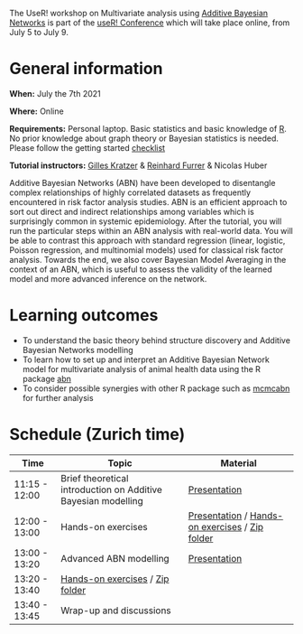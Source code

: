 
The UseR! workshop on Multivariate analysis using [Additive Bayesian Networks](https://cran.r-project.org/package=abn) is part of the [useR! Conference](https://user2021.r-project.org/) which will take place online, from July 5 to July 9. 

# General information

**When:** July the 7th 2021

**Where:** Online

**Requirements:** Personal laptop. Basic statistics and basic knowledge of [R](https://www.r-project.org/). No prior knowledge about graph theory or Bayesian statistics is needed. Please follow the getting started [checklist](getting_started.md)

**Tutorial instructors:** [Gilles Kratzer](https://gilleskratzer.netlify.com/) & [Reinhard Furrer](https://user.math.uzh.ch/furrer/) & Nicolas Huber


Additive Bayesian Networks (ABN) have been developed to disentangle complex relationships of highly correlated datasets as frequently encountered in risk factor analysis studies. ABN is an efficient approach to sort out direct and indirect relationships among variables which is surprisingly common in systemic epidemiology. After the tutorial, you will run the particular steps within an ABN analysis with real-world data. You will be able to contrast this approach with standard regression (linear, logistic, Poisson regression, and multinomial models) used for classical risk factor analysis. Towards the end, we also cover Bayesian Model Averaging in the context of an ABN, which is useful to assess the validity of the learned model and more advanced inference on the network.


# Learning outcomes

- To understand the basic theory behind structure discovery and Additive Bayesian
Networks modelling
- To learn how to set up and interpret an Additive Bayesian Network model for
multivariate analysis of animal health data using the R package [abn](https://cran.r-project.org/package=abn)
- To consider possible synergies with other R package such as [mcmcabn](https://cran.r-project.org/package=mcmcabn) for further analysis

# Schedule (Zurich time)

| Time         | Topic                          | Material|
|--------------|--------------------------------|---------|
| 11:15 - 12:00| Brief theoretical introduction on Additive Bayesian modelling | [Presentation](source/Presentations/useR_intro.pdf)|
| 12:00 - 13:00| Hands-on exercises              | [Presentation](source/Presentations/Hands-on_exercise.pdf) / [Hands-on exercises](Excercise_SVEPM.html) / [Zip folder](source/Material/HO1.zip)|
| 13:00 - 13:20| Advanced ABN modelling|[Presentation](source/Presentations/useR_advance.pdf)|
|13:20 - 13:40| [Hands-on exercises](Excercise_advances.html) / [Zip folder](source/Material/HO2.zip)|
|13:40 - 13:45| Wrap-up and discussions | |
